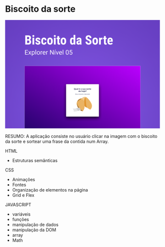 # Biscoito da sorte #

<img src="./assets/capa.png"/>

RESUMO: A aplicação consiste no usuário clicar na imagem com o biscoito da sorte e sortear uma frase da contida num Array.

HTML
 - Estruturas semânticas

CSS
  - Animações
  - Fontes
  - Organização de elementos na página
  - Grid e Flex

JAVASCRIPT
  - variáveis
  - funções
  - manipulação de dados
  - manipulação da DOM
  - array
  - Math
